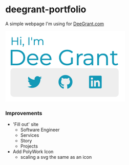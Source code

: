 # deegrant-portfolio
A simple webpage I'm using for [DeeGrant.com](https://www.deegrant.com)

![Screen Shot](references/screen_shot.png)

### Improvements
* 'Fill out' site
  * Software Engineer
  * Services
  * Story
  * Projects
* Add PolyWork Icon
  * scaling a svg the same as an icon